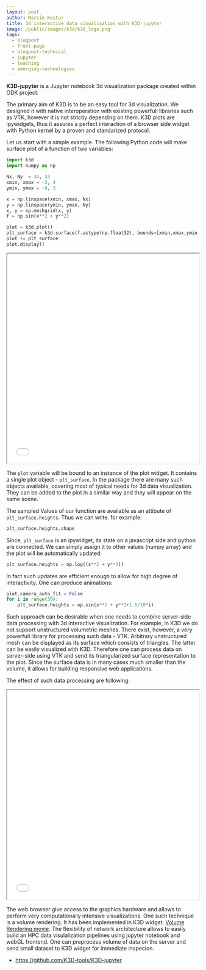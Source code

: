 ```yaml
---
layout: post
author: Marcin Kostur
title: 3d interactive data visualisation with K3D-jupyter
image: /public/images/k3d/k3d_logo.png
tags:
  - blogpost
  - front-page
  - blogpost-technical
  - jupyter
  - teaching
  - emerging-technologies
---
```



**K3D-jupyter** is a Jupyter notebook 3d visualization package created
within ODK project.

The primary aim of K3D is to be an easy tool for 3d visualization. We
designed it with native interoperation with existing powerfull
libraries such as VTK, however it is not strictly depending on
them. K3D plots are ipywidgets, thus it assures a perfect interaction of
a browser side widget with Python kernel by a proven and standarized
protocol.

Let us start with a simple example. The following Python code will
make surface plot of a function of two variables:


```python
import k3d
import numpy as np

Nx, Ny  = 34, 33
xmin, xmax = -3, 4
ymin, ymax = -0, 3

x = np.linspace(xmin, xmax, Nx)
y = np.linspace(ymin, ymax, Ny)
x, y = np.meshgrid(x, y)
f = np.sin(x**2 + y**2)

plot = k3d.plot()
plt_surface = k3d.surface(f.astype(np.float32), bounds=[xmin,xmax,ymin,ymax])
plot += plt_surface
plot.display()
```

<iframe src="/public/images/k3d/surface.html" height="550" width="100%">></iframe>


The `plot` variable will be bound to an instance of the plot
widget. It contains a single plot object - `plt_surface`. In the
package there are many such objects available, covering most of typical
needs for 3d data visualization. They can be added to the plot in
a similar way and they will appear on the same scene.


The sampled Values of our function are available as an attibute of
`plt_surface.heights`. Thus we can write. for example:

```python
plt_surface.heights.shape
```

Since, `plt_surface` is an ipywidget, its state on a javascript side
and python are connected. We can simply assign it to other values
(numpy array) and the plot will be automatically updated:

```python
plt_surface.heights = np.log((x**2 + y**2))
```

In fact such updates are efficient enough to allow for high degree of
interactivity. One can produce animations:


```python
plot.camera_auto_fit = False 
for i in range(50):
    plt_surface.heights = np.sin(x**2 + y**2+1.6/10*i)
```

 
Such approach can be desirable when one needs to combine server-side
data processing with 3d interactive visualization. For example, in K3D
we do not support unstructured volumetric meshes. There exist,
however, a very powerfull library for processing such data -
VTK. Arbitrary unstructured mesh can be displayed as its surface which
consists of triangles. The latter can be easily visualized with
K3D. Therefore one can process data on server-side using VTK and send
its triangularized surface representation to the plot. Since the
surface data is in many cases much smaller than the volume, it allows
for building responsive web applications.

The effect of such data processing are following:



<iframe src="/public/images/k3d/vtk_cutter.html" height="550" width="100%">></iframe>


The web browser give access to the graphics hardware and allows to
perform very computationally intensive visualizations. One such
technique is a volume rendering. It has been implemented in K3D
widget: [Volume Rendering
movie](https://www.youtube.com/watch?v=ZBYP1hxwUcc).  The flexibility
of network architecture allows to easily build an HPC data
visulalization pipelines using jupyter notebook and webGL
frontend. One can preprocess volume of data on the server and send
small dataset to K3D widget for immediate inspecion.

  - https://github.com/K3D-tools/K3D-jupyter



